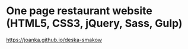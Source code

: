 # One page restaurant website (HTML5, CSS3, jQuery, Sass, Gulp)

https://joanka.github.io/deska-smakow
